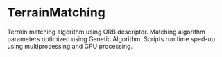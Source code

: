# TerrainMatching
Terrain matching algorithm using ORB descriptor.
Matching algorithm parameters optimized using Genetic Algorithm.
Scripts run time sped-up using multiprocessing and GPU processing. 
